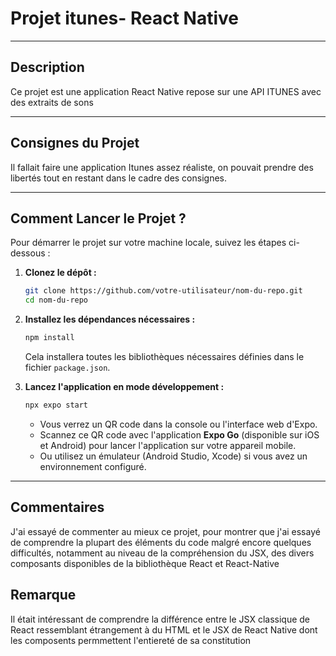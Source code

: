 # **Projet itunes- React Native**

---

## **Description**
Ce projet est une application React Native repose sur une API ITUNES avec des extraits de sons

---

## **Consignes du Projet**
Il fallait faire une application Itunes assez réaliste, on pouvait prendre des libertés tout en restant dans le cadre des consignes.

---

## **Comment Lancer le Projet ?**
Pour démarrer le projet sur votre machine locale, suivez les étapes ci-dessous :

1. **Clonez le dépôt :**
   ```bash
   git clone https://github.com/votre-utilisateur/nom-du-repo.git
   cd nom-du-repo
   ```

2. **Installez les dépendances nécessaires :**
   ```bash
   npm install
   ```
   Cela installera toutes les bibliothèques nécessaires définies dans le fichier `package.json`.

3. **Lancez l'application en mode développement :**
   ```bash
   npx expo start
   ```
   - Vous verrez un QR code dans la console ou l'interface web d'Expo.
   - Scannez ce QR code avec l'application **Expo Go** (disponible sur iOS et Android) pour lancer l'application sur votre appareil mobile.
   - Ou utilisez un émulateur (Android Studio, Xcode) si vous avez un environnement configuré.

---

## **Commentaires**

J'ai essayé de commenter au mieux ce projet, pour montrer que j'ai essayé de comprendre la plupart des éléments du code malgré encore quelques difficultés, notamment au niveau de la compréhension du JSX, des divers composants disponibles de la bibliothèque React et React-Native

## Remarque

Il était intéressant de comprendre la différence entre le JSX classique de React ressemblant étrangement à du HTML et le JSX de React Native dont les composents permmettent l'entiereté de sa constitution



